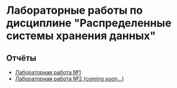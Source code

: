 # Лабораторные работы по дисциплине "Распределенные системы хранения данных"

## Отчёты

- [Лабораторная работа №1](./lab1)
- [Лабораторная работа №2 (coming soon...)](./lab2)

